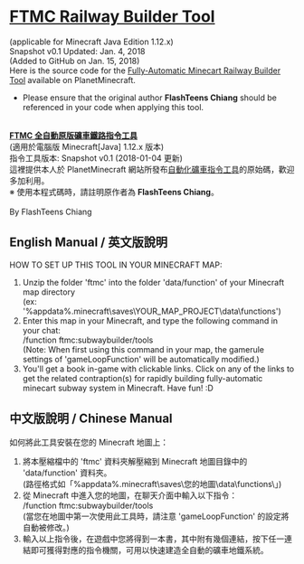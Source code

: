 # [FTMC Railway Builder Tool](https://www.planetminecraft.com/mod/1-12-x-vanilla-mod-fully-automatic-minecart-railway-builder-tool/)
(applicable for Minecraft Java Edition 1.12.x)<br>
Snapshot v0.1 Updated: Jan. 4, 2018<br>
(Added to GitHub on Jan. 15, 2018)<br>
Here is the source code for the [Fully-Automatic Minecart Railway Builder Tool](https://www.planetminecraft.com/mod/1-12-x-vanilla-mod-fully-automatic-minecart-railway-builder-tool/) available on PlanetMinecraft.
* Please ensure that the original author **FlashTeens Chiang** should be referenced in your code when applying this tool.
<br>
<b><a href='https://www.planetminecraft.com/mod/1-12-x-vanilla-mod-fully-automatic-minecart-railway-builder-tool/'>FTMC 全自動原版礦車鐵路指令工具</a></b><br>
(適用於電腦版 Minecraft[Java] 1.12.x 版本)<br>
指令工具版本: Snapshot v0.1 (2018-01-04 更新)<br>
這裡提供本人於 PlanetMinecraft 網站所發布<a href='https://www.planetminecraft.com/mod/1-12-x-vanilla-mod-fully-automatic-minecart-railway-builder-tool/'>自動化礦車指令工具</a>的原始碼，歡迎多加利用。<br>
※ 使用本程式碼時，請註明原作者為 <b>FlashTeens Chiang</b>。
<br>
<br>
By FlashTeens Chiang

## English Manual / 英文版說明

HOW TO SET UP THIS TOOL IN YOUR MINECRAFT MAP:
1. Unzip the folder 'ftmc' into the folder 'data/function' of your Minecraft map directory<br>
   (ex: '%appdata%\.minecraft\saves\YOUR_MAP_PROJECT\data\functions\')
2. Enter this map in your Minecraft, and type the following command in your chat:<br>
   /function ftmc:subwaybuilder/tools<br>
   (Note: When first using this command in your map, the gamerule settings of 'gameLoopFunction' will be automatically modified.)
3. You'll get a book in-game with clickable links. Click on any of the links to get the related contraption(s) for rapidly building fully-automatic minecart subway system in Minecraft. Have fun! :D


## 中文版說明 / Chinese Manual

如何將此工具安裝在您的 Minecraft 地圖上：
1. 將本壓縮檔中的 'ftmc' 資料夾解壓縮到 Minecraft 地圖目錄中的 'data/function' 資料夾。<br>
   (路徑格式如「%appdata%\.minecraft\saves\您的地圖\data\functions\」)
2. 從 Minecraft 中進入您的地圖，在聊天介面中輸入以下指令：<br>
   /function ftmc:subwaybuilder/tools<br>
   (當您在地圖中第一次使用此工具時，請注意 'gameLoopFunction' 的設定將自動被修改。)
3. 輸入以上指令後，在遊戲中您將得到一本書，其中附有幾個連結，按下任一連結即可獲得對應的指令機關，可用以快速建造全自動的礦車地鐵系統。
